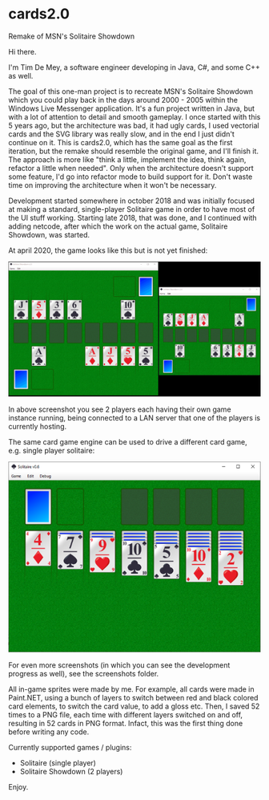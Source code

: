 # cards2.0
Remake of MSN's Solitaire Showdown

Hi there.

I'm Tim De Mey, a software engineer developing in Java, C#, and some C++ as well.

The goal of this one-man project is to recreate MSN's Solitaire Showdown which you could play back in the days around 2000 - 2005 within the Windows Live Messenger application. It's a fun project written in Java, but with a lot of attention to detail and smooth gameplay. I once started with this 5 years ago, but the architecture was bad, it had ugly cards, I used vectorial cards and the SVG library was really slow, and in the end I just didn't continue on it. This is cards2.0, which has the same goal as the first iteration, but the remake should resemble the original game, and I'll finish it. The approach is more like "think a little, implement the idea, think again, refactor a little when needed". Only when the architecture doesn't support some feature, I'd go into refactor mode to build 
support for it. Don't waste time on improving the architecture when it won't be necessary.

Development started somewhere in october 2018 and was initially focused at making a standard, single-player Solitaire game in order to have most of the UI stuff working. Starting late 2018, that was done, and I continued with adding netcode, after which the work on the actual game, Solitaire Showdown, was started. 

At april 2020, the game looks like this but is not yet finished:

![Screenshot Solitaire Showdown](screenshots/solitaireshowdown_04162020.gif)

In above screenshot you see 2 players each having their own game instance running, being connected to a LAN server that one of the players is currently hosting. 

The same card game engine can be used to drive a different card game, e.g. single player solitaire:

![Screenshot Solitaire](screenshots/solitaire_590x445.png)

For even more screenshots (in which you can see the development progress as well), see the screenshots folder.

All in-game sprites were made by me. For example, all cards were made in Paint.NET, using a bunch of layers to switch between red and black colored card elements, to switch the card value, to add a gloss etc. Then, I saved 52 times to a PNG file, each time with different layers switched on and off, resulting in 52 cards in PNG format. Infact, this was the first thing done before writing any code.

Currently supported games / plugins:
- Solitaire (single player)
- Solitaire Showdown (2 players)

Enjoy.
